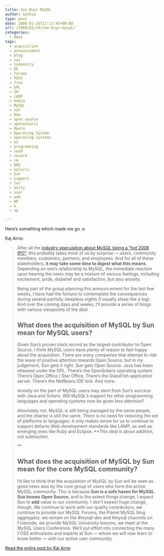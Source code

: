 ```yaml
---
title: Sun Buys MySQL
author: Sathya
type: post
date: 2008-01-16T17:11:45+00:00
url: /2008/01/16/sun-buys-mysql/
categories:
  - News
tags:
  - acquisition
  - announcement
  - blog
  - cat
  - community
  - DE
  - forums
  - FOSS
  - free
  - GPL
  - IM
  - LAMP
  - media
  - MySQL
  - net
  - New
  - open source
  - opensolaris
  - Opera
  - Operating System
  - operating systems
  - os
  - programming
  - read
  - record
  - rm
  - RMS
  - Solaris
  - Sun
  - support
  - tar
  - Unity
  - user
  - web
  - WP
  - X
  - xp

---
```

Here&#8217;s something which made me go :o

Kaj Arno:

> After all the [industry speculation about MySQL being a “hot 2008 IPO”][1], this probably takes most of us by surprise — users, community members, customers, partners, and employees. And for all of these stakeholders, **it may take some time to digest what this means**. Depending on one’s relationship to MySQL, the immediate reaction upon hearing the news may be a mixture of various feelings, including excitement, pride, disbelief and satisfaction, but also anxiety.
> 
> Being part of the group planning this announcement for the last few weeks, I have had the fortune to contemplate the consequences during several partially sleepless nights (I usually sleep like a log). And over the coming days and weeks, I’ll provide a series of blogs with various viewpoints of the deal
> 
> ## What does the acquisition of MySQL by Sun mean for MySQL users?
> 
> Given Sun’s proven track record as the largest contributor to Open Source, I think MySQL users have plenty of reason to feel happy about the acquisition. There are many companies that attempt to ride the wave of positive attention towards Open Source, but in my judgement, Sun gets it right. Sun gets Open Source. Java has been released under the GPL. There’s the OpenSolaris operating system. There’s Open Office / Star Office. There’s the GlassFish application server. There’s the NetBeans IDE tool. And more.
> 
> Anxiety on the part of MySQL users may stem from Sun’s success with Java and Solaris. Will MySQL’s support for other programming languages and operating systems now be given less attention?
> 
> Absolutely not. MySQL is still being managed by the same people, and the charter is still the same. There is no need for reducing the set of platforms or languages. It only makes sense for us to continue to support defacto Web development standards like LAMP, as well as emerging ones like Ruby and Eclipse. **This deal is about addition, not subtraction.
  
>** 
> 
> ## What does the acquisition of MySQL by Sun mean for the core MySQL community?
> 
> I’d like to think that the acquisition of MySQL by Sun will be seen as good news also by the core group of users who form the active MySQL community. This is because **Sun is a safe haven for MySQL**. **Sun knows Open Source**, and to the extent things change, I expect Sun to **add** value to our community. I don’t expect huge change, though. We continue to work with our quality contributors, we continue to provide our MySQL Forums, the Planet MySQL blog aggregator, we remain on the #mysql-dev and #mysql channels on Freenode, we provide MySQL University lessons, we meet at the MySQL Users Conference. We’ll put effort into connecting the many FOSS enthusiasts and experts at Sun — whom we will now learn to know better — with our active user community.

[Read the entire post by Kaj Arno][2]

>

 [1]: https://money.cnn.com/2008/01/10/markets/ipo/copeland_ipowatch.fortune/index.htm
 [2]: https://blogs.mysql.com/kaj/2008/01/16/sun-acquires-mysql/
